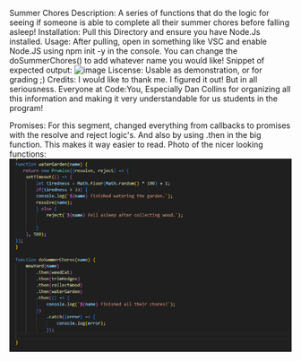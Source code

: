Summer Chores
Description: A series of functions that do the logic for seeing if someone is able to complete all their summer chores before falling asleep!
Installation: Pull this Directory and ensure you have Node.Js installed.
Usage: After pulling, open in something like VSC and enable Node.JS using npm init -y in the console. You can change the doSummerChores() to add whatever name you would like!
Snippet of expected output: ![image](https://github.com/user-attachments/assets/0ab7393d-d17b-429f-9add-f857ac67e521)
Liscense: Usable as demonstration, or for grading ;)
Credits: I would like to thank me. I figured it out! But in all seriousness. Everyone at Code:You, Especially Dan Collins for organizing all this information and making it very understandable for us students in the program!

Promises: For this segment, changed everything from callbacks to promises with the resolve and reject logic's. And also by using .then in the big function. This makes it way easier to read. 
Photo of the nicer looking functions: ![alt text](image.png)